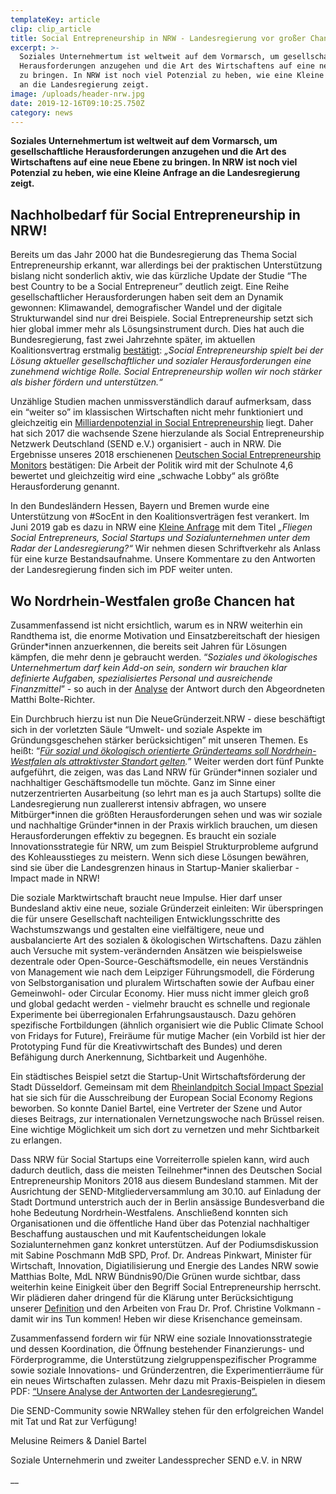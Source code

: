 ```yaml
---
templateKey: article
clip: clip_article
title: Social Entrepreneurship in NRW - Landesregierung vor großer Chance
excerpt: >-
  Soziales Unternehmertum ist weltweit auf dem Vormarsch, um gesellschaftliche
  Herausforderungen anzugehen und die Art des Wirtschaftens auf eine neue Ebene
  zu bringen. In NRW ist noch viel Potenzial zu heben, wie eine Kleine Anfrage
  an die Landesregierung zeigt.
image: /uploads/header-nrw.jpg
date: 2019-12-16T09:10:25.750Z
category: news
---
```

**Soziales Unternehmertum ist weltweit auf dem Vormarsch, um gesellschaftliche Herausforderungen anzugehen und die Art des Wirtschaftens auf eine neue Ebene zu bringen. In NRW ist noch viel Potenzial zu heben, wie eine Kleine Anfrage an die Landesregierung zeigt.** 

## Nachholbedarf für Social Entrepreneurship in NRW!

Bereits um das Jahr 2000 hat die Bundesregierung das Thema Social Entrepreneurship erkannt, war allerdings bei der praktischen Unterstützung bislang nicht sonderlich aktiv, wie das kürzliche Update der Studie “The best Country to be a Social Entrepreneur” deutlich zeigt. Eine Reihe gesellschaftlicher Herausforderungen haben seit dem an Dynamik gewonnen: Klimawandel, demografischer Wandel und der digitale Strukturwandel sind nur drei Beispiele. Social Entrepreneurship setzt sich hier global immer mehr als Lösungsinstrument durch. Dies hat auch die Bundesregierung, fast zwei Jahrzehnte später, im aktuellen Koalitionsvertrag erstmalig [bestätigt](https://www.send-ev.de/2019-02-11_statement-zur-antwort-der-bundesregierung-auf-die-kleine-anfrage-„social-entrepreneurship“-von-der-bundestagsfraktion-bündnis-90-die-grünen/): _„Social Entrepreneurship spielt bei der Lösung aktueller gesellschaftlicher und sozialer Herausforderungen eine zunehmend wichtige Rolle. Social Entrepreneurship wollen wir noch stärker als bisher fördern und unterstützen.“_

Unzählige Studien machen unmissverständlich darauf aufmerksam, dass ein “weiter so” im klassischen Wirtschaften nicht mehr funktioniert und gleichzeitig ein [Milliardenpotenzial in Social Entrepreneurship](https://www.ashoka.org/de-de/story/studie-von-ashoka-und-mckinsey-zeigt-milliardenpotenzial-von-sozialen-innovationen) liegt. Daher hat sich 2017 die wachsende Szene hierzulande als Social Entrepreneurship Netzwerk Deutschland (SEND e.V.) organisiert - auch in NRW. Die Ergebnisse unseres 2018 erschienenen [Deutschen Social Entrepreneurship Monitors](https://www.send-ev.de/uploads/dsem-2018_web.pdf) bestätigen: Die Arbeit der Politik wird mit der Schulnote 4,6 bewertet und gleichzeitig wird eine „schwache Lobby“ als größte Herausforderung genannt. 

In den Bundesländern Hessen, Bayern und Bremen wurde eine Unterstützung von #SocEnt in den Koalitionsverträgen fest verankert. Im Juni 2019 gab es dazu in NRW eine [Kleine Anfrage](https://kleineanfragen.de/nordrhein-westfalen/17/6913-fliegen-social-entrepreneurs-social-startups-und-sozialunternehmen-unter-dem-radar-der-landesregierung) mit dem Titel _„Fliegen Social Entrepreneurs, Social Startups und Sozialunternehmen unter dem Radar der Landesregierung?“_ Wir nehmen diesen Schriftverkehr als Anlass für eine kurze Bestandsaufnahme. Unsere Kommentare zu den Antworten der Landesregierung finden sich im PDF weiter unten.  

## Wo Nordrhein-Westfalen große Chancen hat

Zusammenfassend ist nicht ersichtlich, warum es in NRW weiterhin ein Randthema ist, die enorme Motivation und Einsatzbereitschaft der hiesigen Gründer*innen anzuerkennen, die bereits seit Jahren für Lösungen kämpfen, die mehr denn je gebraucht werden. “_Soziales und ökologisches Unternehmertum darf kein Add-on sein, sondern wir brauchen klar definierte Aufgaben, spezialisiertes Personal und ausreichende Finanzmittel_” - so auch in der [Analyse](https://matthi-bolte.de/2019/08/14/social-entrepreneurs-fliegen-unter-dem-schwarz-gelben-radar/) der Antwort durch den Abgeordneten Matthi Bolte-Richter. 

Ein Durchbruch hierzu ist nun Die NeueGründerzeit.NRW - diese beschäftigt sich in der vorletzten Säule “Umwelt- und soziale Aspekte im Gründungsgeschehen stärker berücksichtigen” mit unseren Themen. Es heißt: “[_Für sozial und ökologisch orientierte Gründerteams soll Nordrhein-Westfalen als attraktivster Standort gelten_](https://www.wirtschaft.nrw/9-umwelt-und-soziale-aspekte-im-gruendungsgeschehen-staerker-beruecksichtigen)_._” Weiter werden dort fünf Punkte aufgeführt, die zeigen, was das Land NRW für Gründer\*innen sozialer und nachhaltiger Geschäftsmodelle tun möchte. Ganz im Sinne einer nutzerzentrierten Ausarbeitung (so lehrt man es ja auch Startups) sollte die Landesregierung nun zuallererst intensiv abfragen, wo unsere Mitbürger\*innen die größten Herausforderungen sehen und was wir soziale und nachhaltige Gründer*innen in der Praxis wirklich brauchen, um diesen Herausforderungen effektiv zu begegnen. Es braucht ein soziale Innovationsstrategie für NRW, um zum Beispiel Strukturprobleme aufgrund des Kohleausstieges zu meistern. Wenn sich diese Lösungen bewähren, sind sie über die Landesgrenzen hinaus in Startup-Manier skalierbar - Impact made in NRW! 

Die soziale Marktwirtschaft braucht neue Impulse. Hier darf unser Bundesland aktiv eine neue, soziale Gründerzeit einleiten: Wir überspringen die für unsere Gesellschaft nachteiligen Entwicklungsschritte des Wachstumszwangs und gestalten eine vielfältigere, neue und ausbalancierte Art des sozialen & ökologischen Wirtschaftens. Dazu zählen auch Versuche mit system-verändernden Ansätzen wie beispielsweise dezentrale oder Open-Source-Geschäftsmodelle, ein neues Verständnis von Management wie nach dem Leipziger Führungsmodell, die Förderung von Selbstorganisation und pluralem Wirtschaften sowie der Aufbau einer Gemeinwohl- oder Circular Economy. Hier muss nicht immer gleich groß und global gedacht werden - vielmehr braucht es schnelle und regionale Experimente bei überregionalen Erfahrungsaustausch. Dazu gehören spezifische Fortbildungen (ähnlich organisiert wie die Public Climate School von Fridays for Future), Freiräume für mutige Macher (ein Vorbild ist hier der Prototyping Fund für die Kreativwirtschaft des Bundes) und deren Befähigung durch Anerkennung, Sichtbarkeit und Augenhöhe.

Ein städtisches Beispiel setzt die Startup-Unit Wirtschaftsförderung der Stadt Düsseldorf. Gemeinsam mit dem [Rheinlandpitch Social Impact Spezial](https://www.send-ev.de/2019-03-13_rheinland-pitch-social-impact-special-1-3-der-eser-2019-events-des-send-e-v/) hat sie sich für die Ausschreibung der European Social Economy Regions beworben. So konnte Daniel Bartel, eine Vertreter der Szene und Autor dieses Beitrags, zur internationalen Vernetzungswoche nach Brüssel reisen. Eine wichtige Möglichkeit um sich dort zu vernetzen und mehr Sichtbarkeit zu erlangen.

Dass NRW für Social Startups eine Vorreiterrolle spielen kann, wird auch dadurch deutlich, dass die meisten Teilnehmer*innen des Deutschen Social Entrepreneurship Monitors 2018 aus diesem Bundesland stammen. Mit der Ausrichtung der SEND-Mitgliederversammlung am 30.10. auf Einladung der Stadt Dortmund unterstrich auch der in Berlin ansässige Bundesverband die hohe Bedeutung Nordrhein-Westfalens. Anschließend konnten sich Organisationen und die öffentliche Hand über das Potenzial nachhaltiger Beschaffung austauschen und mit Kaufentscheidungen lokale Sozialunternehmen ganz konkret unterstützen. Auf der Podiumsdiskussion mit Sabine Poschmann MdB SPD, Prof. Dr. Andreas Pinkwart, Minister für Wirtschaft, Innovation, Digiatilisierung und Energie des Landes NRW sowie Matthias Bolte, MdL NRW Bündnis90/Die Grünen wurde sichtbar, dass weiterhin keine Einigkeit über den Begriff Social Entrepreneurship herrscht. Wir plädieren daher dringend für die Klärung unter Berücksichtigung unserer [Definition](https://www.send-ev.de/uploads/definition_socialentrepreneurship.pdf) und den Arbeiten von Frau Dr. Prof.  Christine Volkmann - damit wir ins Tun kommen! Heben wir diese Krisenchance gemeinsam.

Zusammenfassend fordern wir für NRW eine soziale Innovationsstrategie und dessen Koordination, die Öffnung bestehender Finanzierungs- und Förderprogramme, die Unterstützung zielgruppenspezifischer Programme sowie soziale Innovations- und Gründerzentren, die Experimentierräume für ein neues Wirtschaften zulassen. Mehr dazu mit Praxis-Beispielen in diesem PDF: [“Unsere Analyse der Antworten der Landesregierung”.](https://www.send-ev.de/uploads/unsere-analyse-der-antworten-der-landesregierung.pdf)

Die SEND-Community sowie NRWalley stehen für den erfolgreichen Wandel mit Tat und Rat zur Verfügung! 

Melusine Reimers & Daniel Bartel 

Soziale Unternehmerin und zweiter Landessprecher SEND e.V. in NRW

__
